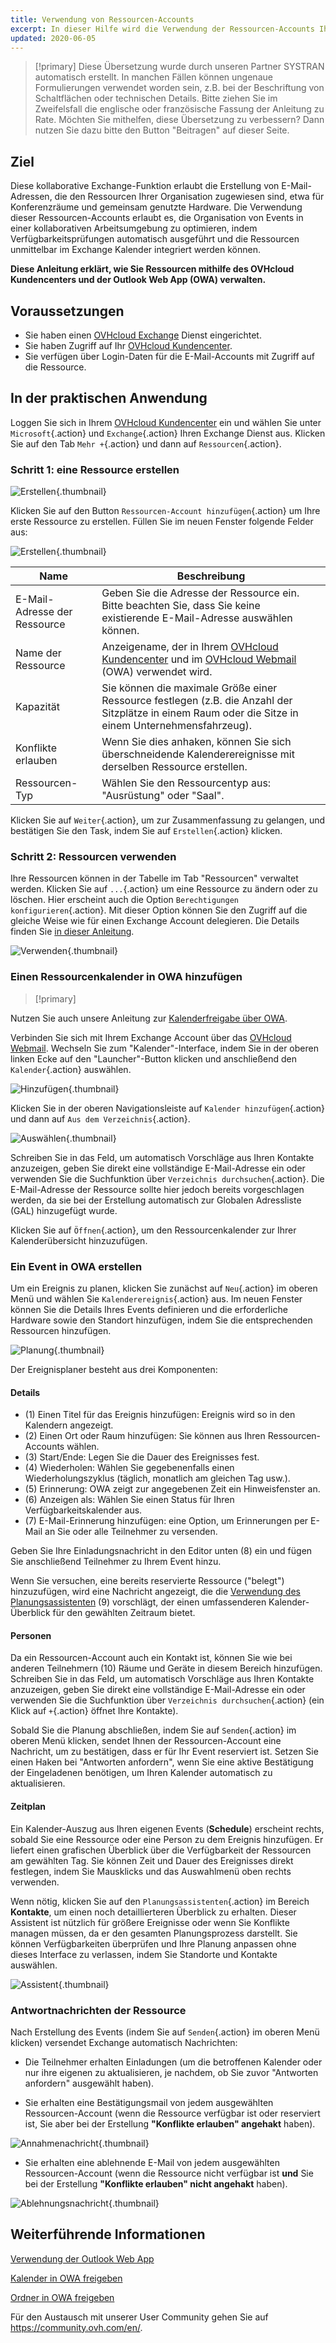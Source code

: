 ```yaml
---
title: Verwendung von Ressourcen-Accounts
excerpt: In dieser Hilfe wird die Verwendung der Ressourcen-Accounts Ihres Exchange Angebots beschrieben
updated: 2020-06-05
---
```



> [!primary]
> Diese Übersetzung wurde durch unseren Partner SYSTRAN automatisch erstellt. In manchen Fällen können ungenaue Formulierungen verwendet worden sein, z.B. bei der Beschriftung von Schaltflächen oder technischen Details. Bitte ziehen Sie im Zweifelsfall die englische oder französische Fassung der Anleitung zu Rate. Möchten Sie mithelfen, diese Übersetzung zu verbessern? Dann nutzen Sie dazu bitte den Button "Beitragen" auf dieser Seite.
>

## Ziel

Diese kollaborative Exchange-Funktion erlaubt die Erstellung von E-Mail-Adressen, die den Ressourcen Ihrer Organisation zugewiesen sind, etwa für Konferenzräume und gemeinsam genutzte Hardware. Die Verwendung dieser Ressourcen-Accounts erlaubt es, die Organisation von Events in einer kollaborativen Arbeitsumgebung zu optimieren, indem Verfügbarkeitsprüfungen automatisch ausgeführt und die Ressourcen unmittelbar im Exchange Kalender integriert werden können.

**Diese Anleitung erklärt, wie Sie Ressourcen mithilfe des OVHcloud Kundencenters und der Outlook Web App (OWA) verwalten.**

## Voraussetzungen

- Sie haben einen [OVHcloud Exchange](https://www.ovhcloud.com/de/emails/hosted-exchange/) Dienst eingerichtet.
- Sie haben Zugriff auf Ihr [OVHcloud Kundencenter](https://www.ovh.com/auth/?action=gotomanager&from=https://www.ovh.de/&ovhSubsidiary=de).
- Sie verfügen über Login-Daten für die E-Mail-Accounts mit Zugriff auf die Ressource.

## In der praktischen Anwendung

Loggen Sie sich in Ihrem [OVHcloud Kundencenter](https://www.ovh.com/auth/?action=gotomanager&from=https://www.ovh.de/&ovhSubsidiary=de) ein und wählen Sie unter `Microsoft`{.action} und `Exchange`{.action} Ihren Exchange Dienst aus.
Klicken Sie auf den Tab `Mehr +`{.action} und dann auf `Ressourcen`{.action}.

### Schritt 1: eine Ressource erstellen

![Erstellen](images/exchange-resources-step1.png){.thumbnail}

Klicken Sie auf den Button `Ressourcen-Account hinzufügen`{.action} um Ihre erste Ressource zu erstellen. Füllen Sie im neuen Fenster folgende Felder aus:

![Erstellen](images/exchange-resources-step2.png){.thumbnail}

|Name|Beschreibung|
|---|---|
|E-Mail-Adresse der Ressource|Geben Sie die Adresse der Ressource ein. Bitte beachten Sie, dass Sie keine existierende E-Mail-Adresse auswählen können.|
|Name der Ressource|Anzeigename, der in Ihrem [OVHcloud Kundencenter](https://www.ovh.com/auth/?action=gotomanager&from=https://www.ovh.de/&ovhSubsidiary=de) und im [OVHcloud Webmail](https://www.ovh.de/mail/) (OWA) verwendet wird.|
|Kapazität|Sie können die maximale Größe einer Ressource festlegen (z.B. die Anzahl der Sitzplätze in einem Raum oder die Sitze in einem Unternehmensfahrzeug).|
|Konflikte erlauben|Wenn Sie dies anhaken, können Sie sich überschneidende Kalenderereignisse mit derselben Ressource erstellen.|
|Ressourcen-Typ|Wählen Sie den Ressourcentyp aus: "Ausrüstung" oder "Saal".|

Klicken Sie auf `Weiter`{.action}, um zur Zusammenfassung zu gelangen, und bestätigen Sie den Task, indem Sie auf `Erstellen`{.action} klicken.


### Schritt 2: Ressourcen verwenden

Ihre Ressourcen können in der Tabelle im Tab "Ressourcen" verwaltet werden. Klicken Sie auf `...`{.action} um eine Ressource zu ändern oder zu löschen. Hier erscheint auch die Option `Berechtigungen konfigurieren`{.action}. Mit dieser Option können Sie den Zugriff auf die gleiche Weise wie für einen Exchange Account delegieren. Die Details finden Sie [in dieser Anleitung](/pages/web_cloud/email_and_collaborative_solutions/microsoft_exchange/feature_delegation).

![Verwenden](images/exchange-resources-step3.png){.thumbnail}

### Einen Ressourcenkalender in OWA hinzufügen

> [!primary]
>
Nutzen Sie auch unsere Anleitung zur [Kalenderfreigabe über OWA](/pages/web_cloud/email_and_collaborative_solutions/using_the_outlook_web_app_webmail/owa_calendar_sharing).
>

Verbinden Sie sich mit Ihrem Exchange Account über das [OVHcloud Webmail](https://www.ovh.de/mail/). Wechseln Sie zum "Kalender"-Interface, indem Sie in der oberen linken Ecke auf den "Launcher"-Button klicken und anschließend den `Kalender`{.action} auswählen.

![Hinzufügen](images/exchange-calendars-step1.png){.thumbnail}

Klicken Sie in der oberen Navigationsleiste auf `Kalender hinzufügen`{.action} und dann auf `Aus dem Verzeichnis`{.action}.

![Auswählen](images/exchange-resources-step4.png){.thumbnail}

Schreiben Sie in das Feld, um automatisch Vorschläge aus Ihren Kontakte anzuzeigen, geben Sie direkt eine vollständige E-Mail-Adresse ein oder verwenden Sie die Suchfunktion über `Verzeichnis durchsuchen`{.action}. Die E-Mail-Adresse der Ressource sollte hier jedoch bereits vorgeschlagen werden, da sie bei der Erstellung automatisch zur Globalen Adressliste (GAL) hinzugefügt wurde.

Klicken Sie auf `Öffnen`{.action}, um den Ressourcenkalender zur Ihrer Kalenderübersicht hinzuzufügen.

### Ein Event in OWA erstellen

Um ein Ereignis zu planen, klicken Sie zunächst auf `Neu`{.action} im oberen Menü und wählen Sie `Kalenderereignis`{.action} aus. Im neuen Fenster können Sie die Details Ihres Events definieren und die erforderliche Hardware sowie den Standort hinzufügen, indem Sie die entsprechenden Ressourcen hinzufügen.

![Planung](images/exchange-resources-step5_1.png){.thumbnail}

Der Ereignisplaner besteht aus drei Komponenten:

#### Details

- (1) Einen Titel für das Ereignis hinzufügen: Ereignis wird so in den Kalendern angezeigt.
- (2) Einen Ort oder Raum hinzufügen: Sie können aus Ihren Ressourcen-Accounts wählen.
- (3) Start/Ende: Legen Sie die Dauer des Ereignisses fest.
- (4) Wiederholen: Wählen Sie gegebenenfalls einen Wiederholungszyklus (täglich, monatlich am gleichen Tag usw.).
- (5) Erinnerung: OWA zeigt zur angegebenen Zeit ein Hinweisfenster an.
- (6) Anzeigen als: Wählen Sie einen Status für Ihren Verfügbarkeitskalender aus.
- (7) E-Mail-Erinnerung hinzufügen: eine Option, um Erinnerungen per E-Mail an Sie oder alle Teilnehmer zu versenden.

Geben Sie Ihre Einladungsnachricht in den Editor unten (8) ein und fügen Sie anschließend Teilnehmer zu Ihrem Event hinzu.

Wenn Sie versuchen, eine bereits reservierte Ressource ("belegt") hinzuzufügen, wird eine Nachricht angezeigt, die die [Verwendung des Planungsassistenten](./#zeitplan) (9) vorschlägt, der einen umfassenderen Kalender-Überblick für den gewählten Zeitraum bietet.

#### Personen

Da ein Ressourcen-Account auch ein Kontakt ist, können Sie wie bei anderen Teilnehmern (10) Räume und Geräte in diesem Bereich hinzufügen. Schreiben Sie in das Feld, um automatisch Vorschläge aus Ihren Kontakte anzuzeigen, geben Sie direkt eine vollständige E-Mail-Adresse ein oder verwenden Sie die Suchfunktion über `Verzeichnis durchsuchen`{.action} (ein Klick auf `+`{.action} öffnet Ihre Kontakte).

Sobald Sie die Planung abschließen, indem Sie auf `Senden`{.action} im oberen Menü klicken, sendet Ihnen der Ressourcen-Account eine Nachricht, um zu bestätigen, dass er für Ihr Event reserviert ist. Setzen Sie einen Haken bei "Antworten anfordern", wenn Sie eine aktive Bestätigung der Eingeladenen benötigen, um Ihren Kalender automatisch zu aktualisieren.

#### Zeitplan

Ein Kalender-Auszug aus Ihren eigenen Events (**Schedule**) erscheint rechts, sobald Sie eine Ressource oder eine Person zu dem Ereignis hinzufügen. Er liefert einen grafischen Überblick über die Verfügbarkeit der Ressourcen am gewählten Tag. Sie können Zeit und Dauer des Ereignisses direkt festlegen, indem Sie Mausklicks und das Auswahlmenü oben rechts verwenden.

Wenn nötig, klicken Sie auf den `Planungsassistenten`{.action} im Bereich **Kontakte**, um einen noch detaillierteren Überblick zu erhalten. Dieser Assistent ist nützlich für größere Ereignisse oder wenn Sie Konflikte managen müssen, da er den gesamten Planungsprozess darstellt. Sie können Verfügbarkeiten überprüfen und Ihre Planung anpassen ohne dieses Interface zu verlassen, indem Sie Standorte und Kontakte auswählen.

![Assistent](images/exchange-resources-step6.png){.thumbnail}

### Antwortnachrichten der Ressource

Nach Erstellung des Events (indem Sie auf `Senden`{.action} im oberen Menü klicken) versendet Exchange automatisch Nachrichten:

- Die Teilnehmer erhalten Einladungen (um die betroffenen Kalender oder nur ihre eigenen zu aktualisieren, je nachdem, ob Sie zuvor "Antworten anfordern" ausgewählt haben).

- Sie erhalten eine Bestätigungsmail von jedem ausgewählten Ressourcen-Account (wenn die Ressource verfügbar ist oder reserviert ist, Sie aber bei der Erstellung **"Konflikte erlauben" angehakt** haben).

![Annahmenachricht](images/exchange-resources-step7.png){.thumbnail}

- Sie erhalten eine ablehnende E-Mail von jedem ausgewählten Ressourcen-Account (wenn die Ressource nicht verfügbar ist **und** Sie bei der Erstellung **"Konflikte erlauben" nicht angehakt** haben).

![Ablehnungsnachricht](images/exchange-resources-step8.png){.thumbnail}

## Weiterführende Informationen

[Verwendung der Outlook Web App](/pages/web_cloud/email_and_collaborative_solutions/using_the_outlook_web_app_webmail/email_owa)

[Kalender in OWA freigeben](/pages/web_cloud/email_and_collaborative_solutions/using_the_outlook_web_app_webmail/owa_calendar_sharing)

[Ordner in OWA freigeben](/pages/web_cloud/email_and_collaborative_solutions/using_the_outlook_web_app_webmail/owa_directory_sharing)

Für den Austausch mit unserer User Community gehen Sie auf <https://community.ovh.com/en/>.
